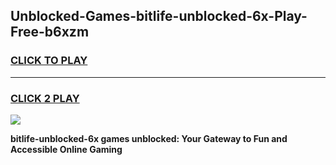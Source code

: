 
## Unblocked-Games-bitlife-unblocked-6x-Play-Free-b6xzm
<h3>
<a href="https://premium76.site?title=bitlife-unblocked-6x&ref=22A">CLICK TO PLAY</a></h3>
<hr>

<h3>
<a href="https://premium76.site?title=bitlife-unblocked-6x&ref=22A">CLICK 2 PLAY</a>
  
</h3>

<a href="https://premium76.site?title=bitlife-unblocked-6x&ref=22A"><img src="https://clearcache.store/games.png"></a>


**bitlife-unblocked-6x games unblocked: Your Gateway to Fun and Accessible Online Gaming**
